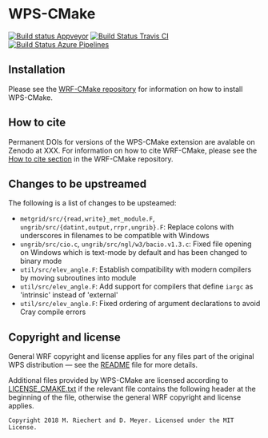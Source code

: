 # WPS-CMake
[![Build status Appveyor](https://ci.appveyor.com/api/projects/status/8axylclvn10h32kk/branch/wps-cmake?svg=true)](https://ci.appveyor.com/project/WRF-CMake/wps/branch/wps-cmake) [![Build Status Travis CI](https://travis-ci.com/WRF-CMake/wps.svg?branch=wps-cmake)](https://travis-ci.com/WRF-CMake/wps) [![Build Status Azure Pipelines](https://dev.azure.com/WRF-CMake/wrf/_apis/build/status/WPS%20(full)?branchName=wps-cmake)](https://dev.azure.com/WRF-CMake/wrf/_build/latest?definitionId=6&branchName=wps-cmake)

## Installation

Please see the [WRF-CMake repository](https://github.com/WRF-CMake/wrf#installation) for information on how to install WPS-CMake.


## How to cite
Permanent DOIs for versions of the WPS-CMake extension are avalable on Zenodo at XXX.
For information on how to cite WRF-CMake, please see the [How to cite section](https://github.com/WRF-CMake/wrf#how-to-cite) in the WRF-CMake repository.


## Changes to be upstreamed

The following is a list of changes to be upsteamed:
- `metgrid/src/{read,write}_met_module.F`, `ungrib/src/{datint,output,rrpr,ungrib}.F`: Replace colons with underscores in filenames to be compatible with Windows
- `ungrib/src/cio.c`, `ungrib/src/ngl/w3/bacio.v1.3.c`: Fixed file opening on Windows which is text-mode by default and has been changed to binary mode
- `util/src/elev_angle.F`: Establish compatibility with modern compilers by moving subroutines into module
- `util/src/elev_angle.F`: Add support for compilers that define `iargc` as 'intrinsic' instead of 'external'
- `util/src/elev_angle.F`: Fixed ordering of argument declarations to avoid Cray compile errors


## Copyright and license

General WRF copyright and license applies for any files part of the original WPS distribution — see the [README](README) file for more details.

Additional files provided by WPS-CMake are licensed according to [LICENSE_CMAKE.txt](LICENSE_CMAKE.txt) if the relevant file contains the following header at the beginning of the file, otherwise the general WRF copyright and license applies.
```
Copyright 2018 M. Riechert and D. Meyer. Licensed under the MIT License.
```
